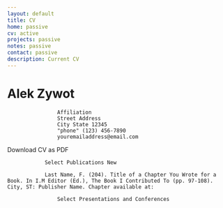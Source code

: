 ```yaml
---
layout: default
title: CV
home: passive
cv: active
projects: passive
notes: passive
contact: passive
description: Current CV
---
```


# Alek Zywot
					
					Affiliation
					Street Address
					City State 12345
					"phone" (123) 456-7890
					youremailaddress@email.com

Download CV as PDF

	
				Select Publications New

				Last Name, F. (204). Title of a Chapter You Wrote for a Book. In I.M Editor (Ed.), The Book I Contributed To (pp. 97-108). City, ST: Publisher Name. Chapter available at:
						
					Select Presentations and Conferences
